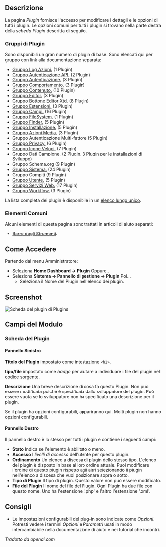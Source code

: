 <!-- Filename: Help4.x:Plugins:_Name_of_Plugin / Display title: Plugin: Nome del Plugin -->

## Descrizione

La pagina *Plugin* fornisce l'accesso per modificare i dettagli e le opzioni di tutti i
plugin. Le opzioni comuni per tutti i plugin si trovano nella parte destra
della *scheda Plugin* descritta di seguito.

### Gruppi di Plugin

Sono disponibili un gran numero di plugin di base. Sono elencati qui per
gruppo con link alla documentazione separata:

* [Gruppo Log Azioni.](jdocmanual?article=help/plugins/plugin-group-action-logs) (1 Plugin)
* [Gruppo Autenticazione API.](jdocmanual?article=help/plugins/plugin-group-api-authentication) (2 Plugin)
* [Gruppo Autenticazione.](jdocmanual?article=help/plugins/plugin-group-authentication) (3 Plugin)
* [Gruppo Comportamento.](jdocmanual?article=help/plugins/plugin-group-behavior) (3 Plugin)
* [Gruppo Contenuto.](jdocmanual?article=help/plugins/plugin-group-content) (10 Plugin)
* [Gruppo Editor.](jdocmanual?article=help/plugins/plugin-group-editors) (3 Plugin)
* [Gruppo Bottone Editor Xtd.](jdocmanual?article=help/plugins/plugin-group-editors-xtd) (8 Plugin)
* [Gruppo Estensioni.](jdocmanual?article=help/plugins/plugin-group-extensions) (3 Plugin)
* [Gruppo Campi.](jdocmanual?article=help/plugins/plugin-group-fields) (16 Plugin)
* [Gruppo FileSystem.](jdocmanual?article=help/plugins/plugin-group-file-system) (1 Plugin)
* [Gruppo Finder.](jdocmanual?article=help/plugins/plugin-group-finder) (5 Plugin)
* [Gruppo Installazione.](jdocmanual?article=help/plugins/plugin-group-installer) (5 Plugin)
* [Gruppo Azioni Media.](jdocmanual?article=help/plugins/plugin-group-media-action) (3 Plugin)
* Gruppo Autenticazione Multi-fattore (5 Plugin)
* [Gruppo Privacy.](jdocmanual?article=help/plugins/plugin-group-privacy) (6 Plugin)
* [Gruppo Icone Veloci.](jdocmanual?article=help/plugins/plugin-group-quick-icon) (7 Plugin)
* [Gruppo Dati Campione.](jdocmanual?article=help/plugins/plugin-group-sample-data) (2 Plugin, 3 Plugin per le installazioni di Sviluppo)
* Gruppo Schema.org (9 Plugin)
* [Gruppo Sistema.](jdocmanual?article=help/plugins/plugin-group-system) (24 Plugin)
* Gruppo Compiti (9 Plugin)
* [Gruppo Utente.](jdocmanual?article=help/plugins/plugin-group-user) (5 Plugin)
* [Gruppo Servizi Web.](jdocmanual?article=help/plugins/plugin-group-web-services) (17 Plugin)
* [Gruppo Workflow.](jdocmanual?article=help/plugins/plugin-group-workflow) (3 Plugin)

La lista completa dei plugin è disponibile in un
[elenco lungo unico](https://docs.joomla.org/Chunk4x:List_of_Plugins).

### Elementi Comuni

Alcuni elementi di questa pagina sono trattati in articoli di aiuto separati:

* [Barre degli Strumenti](jdocmanual?article=help/common-elements/toolbars).

## Come Accedere

Partendo dal menu Amministratore:

- Seleziona **Home Dashboard → Plugin** Oppure..
- Seleziona **Sistema → Pannello di gestione → Plugin** Poi...
  - Seleziona il Nome del Plugin nell'elenco dei plugin.

## Screenshot

![Scheda del plugin di Plugins](../../../it/images/plugins/plugins-plugin-tab.png)

## Campi del Modulo

### Scheda del Plugin

#### Pannello Sinistro

**Titolo del Plugin** impostato come intestazione `<h2>`.

**tipo/file** impostato come *badge* per aiutare a individuare i file del plugin nel codice sorgente.

**Descrizione** Una breve descrizione di cosa fa questo Plugin. Non può essere
modificata poiché è specificata dallo sviluppatore del plugin. Può essere vuota se
lo sviluppatore non ha specificato una descrizione per il plugin.

Se il plugin ha opzioni configurabili, appariranno qui. Molti plugin
non hanno opzioni configurabili.

#### Pannello Destro

Il pannello destro è lo stesso per tutti i plugin e contiene i seguenti
campi:

- **Stato** Indica se l'elemento è abilitato o meno.
- **Accesso** I *livelli di accesso* dell'utente per questo plugin.
- **Ordinamento** Un elenco a discesa di plugin dello stesso tipo. L'elenco
  dei plugin è disposto in base al loro ordine attuale. Puoi modificare
  l'ordine di questo plugin rispetto agli altri selezionando il
  plugin nell'elenco a discesa che vuoi posizionare
  sopra o sotto.
- **Tipo di Plugin** Il tipo di plugin. Questo valore non può essere modificato.
- **File del Plugin** Il nome del file del Plugin. Ogni Plugin ha due
  file con questo nome. Uno ha l'estensione '.php' e l'altro
  l'estensione '.xml'.

## Consigli

- Le impostazioni configurabili del plug-in sono indicate come *Opzioni*. Potresti vedere i
  termini *Opzioni* e *Parametri* usati in modo intercambiabile nella documentazione di aiuto
  e nei tutorial che incontri.

*Tradotto da openai.com*

